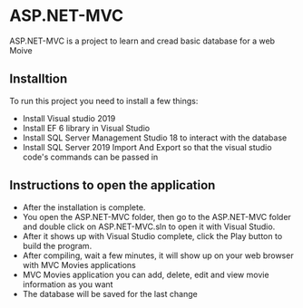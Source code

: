 # ASP.NET-MVC
ASP.NET-MVC is a project to learn and cread basic database for a web Moive 
## Installtion 
To run this project you need to install a few things:
- Install Visual studio 2019
- Install EF 6 library in Visual Studio
- Install SQL Server Management Studio 18 to interact with the database
- Install SQL Server 2019 Import And Export so that the visual studio code's commands can be passed in
## Instructions to open the application
- After the installation is complete.
- You open the ASP.NET-MVC folder, then go to the ASP.NET-MVC folder and double click on ASP.NET-MVC.sln to open it with Visual Studio.
- After it shows up with Visual Studio complete, click the Play button to build the program.
- After compiling, wait a few minutes, it will show up on your web browser with MVC Movies applications
- MVC Movies application you can add, delete, edit and view movie information as you want
- The database will be saved for the last change

